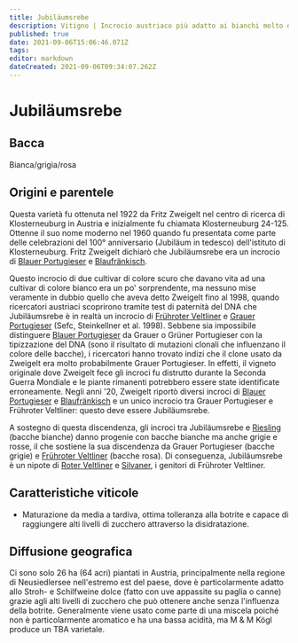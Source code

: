 ```yaml
---
title: Jubiläumsrebe
description: Vitigno | Incrocio austriaco più adatto ai bianchi molto dolci.
published: true
date: 2021-09-06T15:06:46.071Z
tags: 
editor: markdown
dateCreated: 2021-09-06T09:34:07.262Z
---
```


# Jubiläumsrebe

## Bacca
Bianca/grigia/rosa


## Origini e parentele
Questa varietà fu ottenuta nel 1922 da Fritz Zweigelt nel centro di ricerca di Klosterneuburg in Austria e inizialmente fu chiamata Klosterneuburg 24-125. Ottenne il suo nome moderno nel 1960 quando fu presentata come parte delle celebrazioni del 100° anniversario (Jubiläum in tedesco) dell'istituto di Klosterneuburg. Fritz Zweigelt dichiarò che Jubiläumsrebe era un incrocio di [Blauer Portugieser](/vitigni/Austria/bacca-nera/blauer-portugieser) e [Blaufränkisch](/vitigni/Austria/bacca-nera/blaufrankisch).

Questo incrocio di due cultivar di colore scuro che davano vita ad una cultivar di colore bianco era un po' sorprendente, ma nessuno mise veramente in dubbio quello che aveva detto Zweigelt fino al 1998, quando ricercatori austriaci scoprirono tramite test di paternità del DNA che Jubiläumsrebe è in realtà un incrocio di [Frühroter Veltliner](/vitigni/bacca-bianca/fruhroter-veltliner) e [Grauer Portugieser](/vitigni/Austria/bacca-nera/grauer-portugieser) (Sefc, Steinkellner et al. 1998). Sebbene sia impossibile distinguere [Blauer Portugieser](/vitigni/Austria/bacca-nera/blauer-portugieser) da Grauer o Grüner Portugieser con la tipizzazione del DNA (sono il risultato di mutazioni clonali che influenzano il colore delle bacche), i ricercatori hanno trovato indizi che il clone usato da Zweigelt era molto probabilmente Grauer Portugieser. In effetti, il vigneto originale dove Zweigelt fece gli incroci fu distrutto durante la Seconda Guerra Mondiale e le piante rimanenti potrebbero essere state identificate erroneamente. Negli anni '20, Zweigelt riportò diversi incroci di [Blauer Portugieser](/vitigni/Austria/bacca-nera/blauer-portugieser) e [Blaufränkisch](/vitigni/Austria/bacca-nera/blaufrankisch) e un unico incrocio tra Grauer Portugieser e Frühroter Veltliner: questo deve essere Jubiläumsrebe.

A sostegno di questa discendenza, gli incroci tra Jubiläumsrebe e [Riesling](/vitigni/Germania/bacca-bianca/riesling) (bacche bianche) danno progenie con bacche bianche ma anche grigie e rosse, il che sostiene la sua discendenza da Grauer Portugieser (bacche grigie) e [Frühroter Veltliner](/vitigni/bacca-bianca/fruhroter-veltliner) (bacche rosa). Di conseguenza, Jubiläumsrebe è un nipote di [Roter Veltliner](/vitigni/bacca-bianca/roter-veltliner) e [Silvaner](/vitigni/bacca-bianca/silvaner), i genitori di Frühroter Veltliner.

## Caratteristiche viticole

- Maturazione da media a tardiva, ottima tolleranza alla botrite e capace di raggiungere alti livelli di zucchero attraverso la disidratazione.

## Diffusione geografica

Ci sono solo 26 ha (64 acri) piantati in Austria, principalmente nella regione di Neusiedlersee nell'estremo est del paese, dove è particolarmente adatto allo Stroh- e Schilfweine dolce (fatto con uve appassite su paglia o canne) grazie agli alti livelli di zucchero che può ottenere anche senza l'influenza della botrite. Generalmente viene usato come parte di una miscela poiché non è particolarmente aromatico e ha una bassa acidità, ma M & M Kögl produce un TBA varietale.


